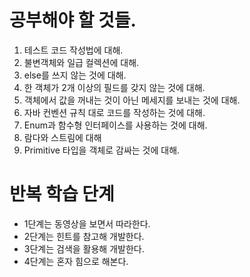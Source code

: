 # 공부해야 할 것들.

1. 테스트 코드 작성법에 대해.
2. 불변객체와 일급 컬렉션에 대해.
3. else를 쓰지 않는 것에 대해.
4. 한 객체가 2개 이상의 필드를 갖지 않는 것에 대해.
5. 객체에서 값을 꺼내는 것이 아닌 메세지를 보내는 것에 대해.
6. 자바 컨벤션 규칙 대로 코드를 작성하는 것에 대해.
7. Enum과 함수형 인터페이스를 사용하는 것에 대해.
8. 람다와 스트림에 대해
9. Primitive 타입을 객체로 감싸는 것에 대해.

# 반복 학습 단계

- 1단계는 동영상을 보면서 따라한다.
- 2단계는 힌트를 참고해 개발한다.
- 3단계는 검색을 활용해 개발한다.
- 4단계는 혼자 힘으로 해본다.